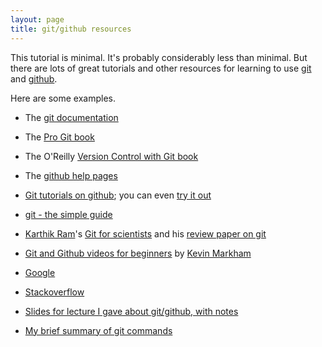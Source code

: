 ```yaml
---
layout: page
title: git/github resources
---
```


This tutorial is minimal.  It's probably considerably less than
minimal.  But there are lots of great tutorials and other resources
for learning to use [git](http://git-scm.com) and
[github](http://github.com).

Here are some examples.

- The [git documentation](http://git-scm.com/documentation)

- The [Pro Git book](http://git-scm.com/book)

- The O'Reilly
  [Version Control with Git book](http://shop.oreilly.com/product/9780596520137.do)
  
- The [github help pages](https://help.github.com/)

- [Git tutorials on github](http://learn.github.com/); you can even
  [try it out](http://try.github.io/levels/1/challenges/1)

- [git - the simple guide](http://rogerdudler.github.io/git-guide/)

- [Karthik Ram](https://github.com/karthik)'s
  [Git for scientists](http://karthik.github.io/git_intro) and his
  [review paper on git](https://github.com/karthik/smb_git)

-
  [Git and Github videos for beginners](http://www.dataschool.io/git-and-github-videos-for-beginners/)
  by [Kevin Markham](http://www.dataschool.io/about/)

- [Google](http://bit.ly/13lFEmG)

- [Stackoverflow](http://stackoverflow.com/questions/tagged/git)

- [Slides for lecture I gave about git/github, with notes](http://kbroman.github.io/Tools4RR/assets/lectures/04_git_withnotes.pdf)

- [My brief summary of git commands](https://github.com/kbroman/Tools4RR/tree/master/04_Git/GitCommands/git_notes.md)
